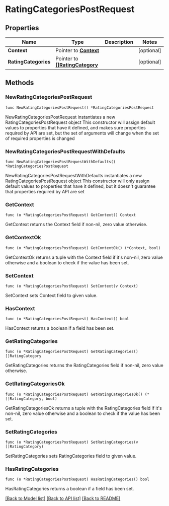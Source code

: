 # RatingCategoriesPostRequest

## Properties

Name | Type | Description | Notes
------------ | ------------- | ------------- | -------------
**Context** | Pointer to [**Context**](Context.md) |  | [optional] 
**RatingCategories** | Pointer to [**[]RatingCategory**](RatingCategory.md) |  | [optional] 

## Methods

### NewRatingCategoriesPostRequest

`func NewRatingCategoriesPostRequest() *RatingCategoriesPostRequest`

NewRatingCategoriesPostRequest instantiates a new RatingCategoriesPostRequest object
This constructor will assign default values to properties that have it defined,
and makes sure properties required by API are set, but the set of arguments
will change when the set of required properties is changed

### NewRatingCategoriesPostRequestWithDefaults

`func NewRatingCategoriesPostRequestWithDefaults() *RatingCategoriesPostRequest`

NewRatingCategoriesPostRequestWithDefaults instantiates a new RatingCategoriesPostRequest object
This constructor will only assign default values to properties that have it defined,
but it doesn't guarantee that properties required by API are set

### GetContext

`func (o *RatingCategoriesPostRequest) GetContext() Context`

GetContext returns the Context field if non-nil, zero value otherwise.

### GetContextOk

`func (o *RatingCategoriesPostRequest) GetContextOk() (*Context, bool)`

GetContextOk returns a tuple with the Context field if it's non-nil, zero value otherwise
and a boolean to check if the value has been set.

### SetContext

`func (o *RatingCategoriesPostRequest) SetContext(v Context)`

SetContext sets Context field to given value.

### HasContext

`func (o *RatingCategoriesPostRequest) HasContext() bool`

HasContext returns a boolean if a field has been set.

### GetRatingCategories

`func (o *RatingCategoriesPostRequest) GetRatingCategories() []RatingCategory`

GetRatingCategories returns the RatingCategories field if non-nil, zero value otherwise.

### GetRatingCategoriesOk

`func (o *RatingCategoriesPostRequest) GetRatingCategoriesOk() (*[]RatingCategory, bool)`

GetRatingCategoriesOk returns a tuple with the RatingCategories field if it's non-nil, zero value otherwise
and a boolean to check if the value has been set.

### SetRatingCategories

`func (o *RatingCategoriesPostRequest) SetRatingCategories(v []RatingCategory)`

SetRatingCategories sets RatingCategories field to given value.

### HasRatingCategories

`func (o *RatingCategoriesPostRequest) HasRatingCategories() bool`

HasRatingCategories returns a boolean if a field has been set.


[[Back to Model list]](../README.md#documentation-for-models) [[Back to API list]](../README.md#documentation-for-api-endpoints) [[Back to README]](../README.md)


